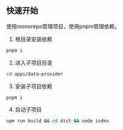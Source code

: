 ## 快速开始

使用monorepo管理项目，使用pnpm管理依赖。

1. 根目录安装依赖
```bash
pnpm i
```

2. 进入子项目目录

```bash
cd apps/data-provider
```

3. 安装子项目依赖

```bash
pnpm i
```

4. 启动子项目

```bash
npm run build && cd dist && node index
```
